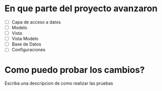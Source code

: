 # En que parte del proyecto avanzaron
-[ ] Capa de acceso a datos
-[ ] Modelo
-[ ] Vista
-[ ] Vista Modelo
-[ ] Base de Datos
-[ ] Configuraciones

# Como puedo probar los cambios?
Escriba una descripcion de como realizar las pruebas
